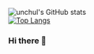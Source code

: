 ![unchul's GitHub stats](https://github-readme-stats.vercel.app/api?username=unchul&hide=contribs,prs&bg_color=F9B937&text_color=524782&title_color=020715)
<br/>
[![Top Langs](https://github-readme-stats.vercel.app/api/top-langs/?username=unchul&layout=compact&theme=great-gatsby&langs_count=8)](https://github.com/anuraghazra/github-readme-stats)

### Hi there 👋

<!--
**unchul/unchul** is a ✨ _special_ ✨ repository because its `README.md` (this file) appears on your GitHub profile.

Here are some ideas to get you started:

- 🔭 I’m currently working on ...
- 🌱 I’m currently learning ...
- 👯 I’m looking to collaborate on ...
- 🤔 I’m looking for help with ...
- 💬 Ask me about ...
- 📫 How to reach me: ...
- 😄 Pronouns: ...
- ⚡ Fun fact: ...
-->
